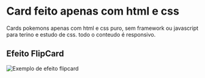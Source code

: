 # Card feito apenas com html e css
Cards pokemons apenas com html e css puro, sem framework ou javascript para terino e estudo de css.
todo o conteudo é responsivo.
## Efeito FlipCard
![Exemplo de efeito flipcard](https://github.com/joilsonlira/cardsOnlyCSS/blob/master/efeito.gif)
